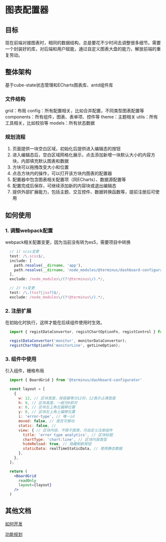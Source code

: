 # 图表配置器

## 目标
现在前端对接图表时，相同的数据结构，总是要花不少时间去调整很多细节。需要一个封装好的库，对后端和用户赋能，通过自定义图表大盘的能力，解放前端的重复劳动。

## 整体架构
基于cube-state状态管理和ECharts图表库、antd组件库

### 文件结构
grid：布局
config：所有配置相关，比如合并配置，不同类型图表配置等
components：所有组件，图表、表单项、控件等
theme：主题相关
utils：所有工具相关，比如校验等
models：所有状态数据

### 规划流程
1. 页面提供一块空白区域，初始化后提供进入编辑态的按钮
2. 进入编辑态后，空白区域网格化展示，点击添加新增一块默认大小的内容方块，内部填充默认图表和数据
3. 方块可以拖拽改变大小和位置
4. 点击方块内的操作，可以打开该方块内图表的配置器
5. 配置器中包含图表相关配置项（同ECharts）、数据源配置等
6. 配置完成后保存，可继续添加新的内容块或退出编辑态
7. 提供外部扩展能力，包括主题、交互控件、数据转换函数等，提前注册后可使用

## 如何使用
### 1. 调整webpack配置
webpack相关配置变更，因为当前没有转为es5，需要项目中转换
```js
  // 1) scss变更
  test: /\.scss$/,
  include: [
    path.resolve(__dirname, 'app'),
    path.resolve(__dirname, 'node_modules/@terminus/dashboard-configurator'),
  ],
  exclude: /node_modules\/(?!@terminus\/).*/,

  // 2) ts变更
  test: /\.(tsx?|jsx?)$/,
  exclude: /node_modules\/(?!@terminus\/).*/,

```

### 2. 注册扩展
在初始化时执行，这样才能在后续组件使用时生效。
```jsx
  import { registDataConvertor, registChartOptionFn, registControl } from '@terminus/dashboard-configurator';

  registDataConvertor('monitor', monitorDataConvertor);
  registChartOptionFn('monitorLine', getLineOption);

```

### 3. 组件中使用
引入组件，栅格布局
```jsx
  import { BoardGrid } from '@terminus/dashboard-configurator'

  const layout = [
    {
      w: 12, // 区块宽度，按容器等分12份，12表示占满宽度
      h: 9, // 区块高度，一般为9即可
      x: 0, // 区块左上角左偏移位置
      y: 0, // 区块左上角上偏移位置
      i: 'error-type', // 唯一id
      moved: false, // 是否可移动
      static: false, //
      view: { // 区块内容，不限于图表，可自定义注册组件
        title: 'error type analytics', // 区块标题
        chartType: 'chart:line', // 区块内容类型
        hideReload: true, // 隐藏刷新按钮
        staticData: realTimeStaticData, // 使用静态数据
      },
    },
  ];

  return (
    <BoardGrid
      readOnly
      layout={layout}
    />
  )

```

## 其他文档
[如何开发](./Debug.md)

[功能规划](https://yuque.antfin-inc.com/terminus_paas_dev/front/rgziz6)
